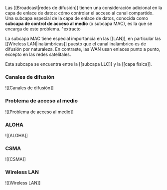 Las [[Broadcast|redes de difusión]] tienen una consideración adicional en la capa de enlace de datos: cómo controlar el acceso al canal compartido. Una subcapa especial de la capa de enlace de datos, conocida como  **subcapa de control de acceso al medio** (o subcapa MAC), es la que se encarga de este problema. ^extracto

La subcapa MAC tiene especial importancia en las [[LAN]], en particular las [[Wireless LAN|inalámbricas]] puesto que el canal inalámbrico es de difusión por naturaleza. En contraste, las WAN usan enlaces punto a punto, excepto en las redes satelitales.

Esta subcapa se encuentra entre la [[subcapa LLC]] y la [[capa física]].

### Canales de difusión
![[Canales de difusión]]

### Problema de acceso al medio
![[Problema de acceso al medio]]

### ALOHA
![[ALOHA]]

### CSMA
![[CSMA]]

### Wireless LAN
![[Wireless LAN]]